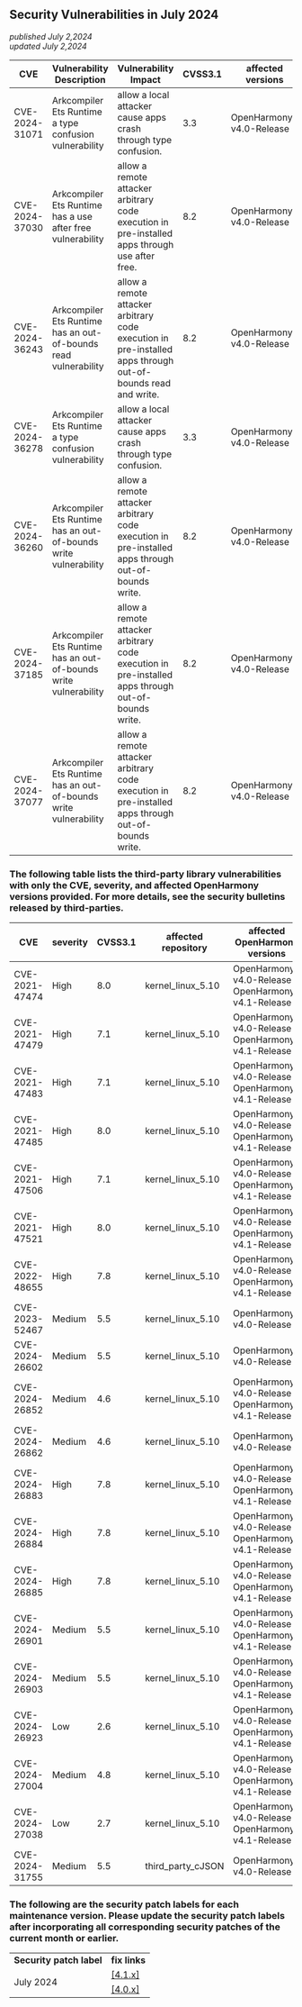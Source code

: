 ## Security Vulnerabilities in July 2024
_published July 2,2024_<br/>
_updated July 2,2024_

| CVE | Vulnerability Description | Vulnerability Impact | CVSS3.1 | affected versions | affected projects| fix link |
| -------------- | -------- | -------- | --------------- | ------------ | ------------ | -------- |
| CVE-2024-31071 | Arkcompiler Ets Runtime a type confusion vulnerability            | allow a local attacker cause apps crash through type confusion. | 3.3 | OpenHarmony-v4.0-Release | arkcompiler_ets_runtime | [4.0.x](https://gitee.com/openharmony/arkcompiler_ets_runtime/pulls/6486) |
| CVE-2024-37030 | Arkcompiler Ets Runtime has a use after free vulnerability        | allow a remote attacker arbitrary code execution in pre-installed apps through use after free. | 8.2 | OpenHarmony-v4.0-Release | arkcompiler_ets_frontend | [4.0.x](https://gitee.com/openharmony/arkcompiler_ets_frontend/pulls/2003) |
| CVE-2024-36243 | Arkcompiler Ets Runtime has an out-of-bounds read vulnerability   | allow a remote attacker arbitrary code execution in pre-installed apps through out-of-bounds read and write. | 8.2 | OpenHarmony-v4.0-Release | arkcompiler_ets_runtime | [4.0.x](https://gitee.com/openharmony/arkcompiler_ets_runtime/pulls/6417) |
| CVE-2024-36278 | Arkcompiler Ets Runtime a type confusion vulnerability            | allow a local attacker cause apps crash through type confusion. | 3.3 | OpenHarmony-v4.0-Release | arkcompiler_ets_runtime | [4.0.x](https://gitee.com/openharmony/arkcompiler_ets_runtime/pulls/6557) |
| CVE-2024-36260 | Arkcompiler Ets Runtime has an out-of-bounds write vulnerability  | allow a remote attacker arbitrary code execution in pre-installed apps through out-of-bounds write. | 8.2 | OpenHarmony-v4.0-Release | arkcompiler_ets_runtime | [4.0.x](https://gitee.com/openharmony/arkcompiler_ets_runtime/pulls/6542) |
| CVE-2024-37185 | Arkcompiler Ets Runtime has an out-of-bounds write vulnerability  | allow a remote attacker arbitrary code execution in pre-installed apps through out-of-bounds write. | 8.2 | OpenHarmony-v4.0-Release | arkcompiler_ets_runtime | [4.0.x](https://gitee.com/openharmony/arkcompiler_ets_runtime/pulls/6878) |
| CVE-2024-37077 | Arkcompiler Ets Runtime has an out-of-bounds write vulnerability  | allow a remote attacker arbitrary code execution in pre-installed apps through out-of-bounds write. | 8.2 | OpenHarmony-v4.0-Release | arkcompiler_ets_runtime | [4.0.x](https://gitee.com/openharmony/arkcompiler_ets_runtime/pulls/6561) |


### The following table lists the third-party library vulnerabilities with only the CVE, severity, and affected OpenHarmony versions provided. For more details, see the security bulletins released by third-parties.

| CVE | severity | CVSS3.1 | affected repository |affected OpenHarmony versions | fix link |
| -------------- | -------- | ------------ |-------------| ------------------------------------------------------------ | ------------------------------------------------------ |
| CVE-2021-47474 | High | 8.0 | kernel_linux_5.10  | OpenHarmony-v4.0-Release<br/>OpenHarmony-v4.1-Release | [4.0.x](https://gitee.com/openharmony/kernel_linux_5.10/commit/b7fd7f3387f070215e6be341e68eb5c087eeecc0)<br/>[4.1.x](https://gitee.com/openharmony/kernel_linux_5.10/commit/b7fd7f3387f070215e6be341e68eb5c087eeecc0)
| CVE-2021-47479 | High | 7.1 | kernel_linux_5.10  | OpenHarmony-v4.0-Release<br/>OpenHarmony-v4.1-Release | [4.0.x](https://gitee.com/openharmony/kernel_linux_5.10/commit/c430094541a80575259a94ff879063ef01473506)<br/>[4.1.x](https://gitee.com/openharmony/kernel_linux_5.10/commit/c430094541a80575259a94ff879063ef01473506)
| CVE-2021-47483 | High | 7.1 | kernel_linux_5.10  | OpenHarmony-v4.0-Release<br/>OpenHarmony-v4.1-Release | [4.0.x](https://gitee.com/openharmony/kernel_linux_5.10/commit/36e911a16b377bde0ad91a8c679069d0d310b1a6)<br/>[4.1.x](https://gitee.com/openharmony/kernel_linux_5.10/commit/36e911a16b377bde0ad91a8c679069d0d310b1a6)
| CVE-2021-47485 | High | 8.0 | kernel_linux_5.10  | OpenHarmony-v4.0-Release<br/>OpenHarmony-v4.1-Release | [4.0.x](https://gitee.com/openharmony/kernel_linux_5.10/commit/c3e17e58f571f34c51aeb17274ed02c2ed5cf780)<br/>[4.1.x](https://gitee.com/openharmony/kernel_linux_5.10/commit/c3e17e58f571f34c51aeb17274ed02c2ed5cf780)
| CVE-2021-47506 | High | 7.1 | kernel_linux_5.10  | OpenHarmony-v4.0-Release<br/>OpenHarmony-v4.1-Release | [4.0.x](https://gitee.com/openharmony/kernel_linux_5.10/commit/1e33d006b36a2a4ed2bbaab006222cdd1b8ae849)<br/>[4.1.x](https://gitee.com/openharmony/kernel_linux_5.10/commit/1e33d006b36a2a4ed2bbaab006222cdd1b8ae849)
| CVE-2021-47521 | High | 8.0 | kernel_linux_5.10  | OpenHarmony-v4.0-Release<br/>OpenHarmony-v4.1-Release | [4.0.x](https://gitee.com/openharmony/kernel_linux_5.10/commit/cfd0b97840dbd16c9081ee8c697b18ddccf28556)<br/>[4.1.x](https://gitee.com/openharmony/kernel_linux_5.10/commit/cfd0b97840dbd16c9081ee8c697b18ddccf28556)
| CVE-2022-48655 | High | 7.8 | kernel_linux_5.10  | OpenHarmony-v4.0-Release<br/>OpenHarmony-v4.1-Release | [4.0.x](https://gitee.com/openharmony/kernel_linux_5.10/commit/fe9ed79321256c876cf7640d9804f13e5f62b17d)<br/>[4.1.x](https://gitee.com/openharmony/kernel_linux_5.10/commit/72c6c931becb4687c7cbbf150fb237851836fe28)
| CVE-2023-52467 | Medium | 5.5 | kernel_linux_5.10  | OpenHarmony-v4.0-Release | [4.0.x](https://gitee.com/openharmony/kernel_linux_5.10/commit/31ae9fa0970430aec74542d48d00f781d8c75b1b)
| CVE-2024-26602 | Medium | 5.5 | kernel_linux_5.10  | OpenHarmony-v4.0-Release | [4.0.x](https://gitee.com/openharmony/kernel_linux_5.10/commit/788cc050e4876941f423eb215330f28dc0dee04f)
| CVE-2024-26852 | Medium | 4.6 | kernel_linux_5.10  | OpenHarmony-v4.0-Release<br/>OpenHarmony-v4.1-Release | [4.0.x](https://gitee.com/openharmony/kernel_linux_5.10/commit/3db7c19b4e7fbdbfa71bc5884a9f6a88753e0b0d)<br/>[4.1.x](https://gitee.com/openharmony/kernel_linux_5.10/commit/152b4ac8424bb601c8f2d80a7a2843c4826b8242)
| CVE-2024-26862 | Medium | 4.6 | kernel_linux_5.10  | OpenHarmony-v4.0-Release | [4.0.x](https://gitee.com/openharmony/kernel_linux_5.10/commit/4cb72c6e2743ef9d15f1d17edd3f7dff88548538)
| CVE-2024-26883 | High | 7.8 | kernel_linux_5.10  | OpenHarmony-v4.0-Release<br/>OpenHarmony-v4.1-Release | [4.0.x](https://gitee.com/openharmony/kernel_linux_5.10/commit/d5009f60e7c5577018c6e0302174b2047670c9d7)<br/>[4.1.x](https://gitee.com/openharmony/kernel_linux_5.10/commit/532cfe12fd15e80a69cca010d180f4fc78380e74)
| CVE-2024-26884 | High | 7.8 | kernel_linux_5.10  | OpenHarmony-v4.0-Release<br/>OpenHarmony-v4.1-Release | [4.0.x](https://gitee.com/openharmony/kernel_linux_5.10/commit/7e1d1f8e76434d199aed640b264ef5a6cc57d0f1)<br/>[4.1.x](https://gitee.com/openharmony/kernel_linux_5.10/commit/a5fcfeeaf4c01e6ff3ca3d634add3e828ec792c3)
| CVE-2024-26885 | High | 7.8 | kernel_linux_5.10  | OpenHarmony-v4.0-Release<br/>OpenHarmony-v4.1-Release | [4.0.x](https://gitee.com/openharmony/kernel_linux_5.10/commit/e1ca10973a9051b1f04575691ba257b3b2391579)<br/>[4.1.x](https://gitee.com/openharmony/kernel_linux_5.10/commit/13e3d83f9d2c4fd14ab48da964181b3903c93988)
| CVE-2024-26901 | Medium | 5.5 | kernel_linux_5.10  | OpenHarmony-v4.0-Release<br/>OpenHarmony-v4.1-Release | [4.0.x](https://gitee.com/openharmony/kernel_linux_5.10/commit/62491b150260f0bb394735a99a6a0e2b5428a13c)<br/>[4.1.x](https://gitee.com/openharmony/kernel_linux_5.10/commit/9b3bbb78a00f5292a8015d0b721686b9afea08ac)
| CVE-2024-26903 | Medium | 5.5 | kernel_linux_5.10  | OpenHarmony-v4.0-Release<br/>OpenHarmony-v4.1-Release | [4.0.x](https://gitee.com/openharmony/kernel_linux_5.10/commit/2a121ca8e3c0b9aca01e058e3f2bb7a56186f505)<br/>[4.1.x](https://gitee.com/openharmony/kernel_linux_5.10/commit/76b6bec8b7340a6c6e3c97b8155ee961ce870a65)
| CVE-2024-26923 | Low | 2.6 | kernel_linux_5.10  | OpenHarmony-v4.0-Release<br/>OpenHarmony-v4.1-Release | [4.0.x](https://gitee.com/openharmony/kernel_linux_5.10/commit/5cd67487018efde7d31d6ee11fd97f6a91e0c1a6)<br/>[4.1.x](https://gitee.com/openharmony/kernel_linux_5.10/commit/4ebbe3737dece41a9fd5b3bd59975dc1e38516e8)
| CVE-2024-27004 | Medium | 4.8 | kernel_linux_5.10  | OpenHarmony-v4.0-Release<br/>OpenHarmony-v4.1-Release | [4.0.x](https://gitee.com/openharmony/kernel_linux_5.10/commit/d1e402db904a4cfaf74e7c9547bb96118e9cc599)<br/>[4.1.x](https://gitee.com/openharmony/kernel_linux_5.10/commit/9885a1b910d5796442bfb186f6381d93f10ede94)
| CVE-2024-27038 | Low | 2.7 | kernel_linux_5.10  | OpenHarmony-v4.0-Release<br/>OpenHarmony-v4.1-Release | [4.0.x](https://gitee.com/openharmony/kernel_linux_5.10/commit/177bd55f36f518f71a7cb94ce0e99bd8a28a43fa)<br/>[4.1.x](https://gitee.com/openharmony/kernel_linux_5.10/commit/35efb07a4b95f64c17f1f851019a513cf1c2d435)
| CVE-2024-31755 | Medium | 5.5 | third_party_cJSON  | OpenHarmony-v4.0-Release | [4.0.x](https://gitee.com/openharmony/third_party_cJSON/pulls/61)

### The following are the security patch labels for each maintenance version. Please update the security patch labels after incorporating all corresponding security patches of the current month or earlier.

<table>
	<tr>
		<td style="font-weight: bold">Security patch label</td>
		<td style="font-weight: bold">fix links</td>
	</tr>
	<tr>
		<td rowspan="3">July 2024</td>
		<td><a href="https://gitee.com/openharmony/startup_init/pulls/2895">[4.1.x]</a></td>
	</tr>
	<tr>
		<td><a href="https://gitee.com/openharmony/startup_init/pulls/2894">[4.0.x]</a></td>
	</tr>
</table>

